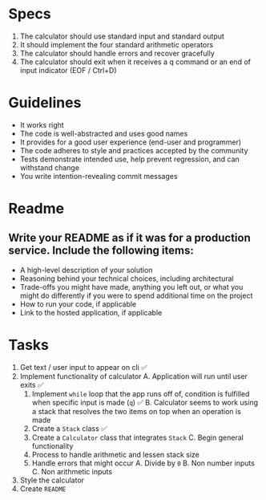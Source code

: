 # Specs
1. The calculator should use standard input and standard output
2. It should implement the four standard arithmetic operators
3. The calculator should handle errors and recover gracefully
4. The calculator should exit when it receives a q command or an end of input indicator (EOF / Ctrl+D)

# Guidelines
- It works right
- The code is well-abstracted and uses good names
- It provides for a good user experience (end-user and programmer)
- The code adheres to style and practices accepted by the community
- Tests demonstrate intended use, help prevent regression, and can withstand change
- You write intention-revealing commit messages


# Readme
## Write your README as if it was for a production service. Include the following items:

- A high-level description of your solution
- Reasoning behind your technical choices, including architectural
- Trade-offs you might have made, anything you left out, or what you might do differently if you were to spend additional time on the project
- How to run your code, if applicable
- Link to the hosted application, if applicable


# Tasks
1. Get text / user input to appear on cli ✅
2. Implement functionality of calculator
  A. Application will run until user exits ✅
    1. Implement `while` loop that the app runs off of, condition is fulfilled when specific input is made (`q`) ✅
  B. Calculator seems to work using a stack that resolves the two items on top when an operation is made
    1. Create a `Stack` class ✅
    2. Create a `Calculator` class that integrates `Stack` 
  C. Begin general functionality
    1. Process to handle arithmetic and lessen stack size
    2. Handle errors that might occur
      A. Divide by `0`
      B. Non number inputs
      C. Non arithmetic inputs
3. Style the calculator
4. Create `README`